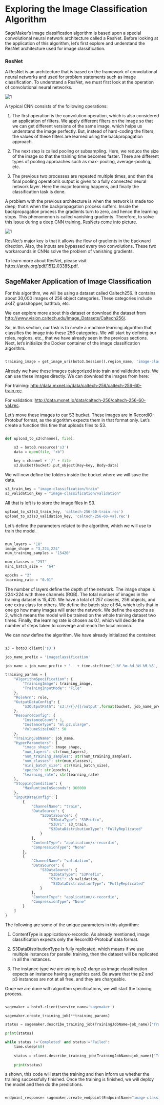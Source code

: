 

# Exploring the Image Classification Algorithm

SageMaker’s image classification algorithm is based upon a special convolutional neural network architecture called a ResNet. Before looking at the application of this algorithm, let’s first explore and understand the ResNet architecture used for image classification.


### ResNet

A ResNet is an architecture that is based on the framework of convolutional neural networks and used for problem statements such as image classification. To understand a ResNet, we must first look at the operation of convolutional neural networks. 


![1](https://user-images.githubusercontent.com/23625821/121798505-0f744100-cc27-11eb-99b9-4b90764e1ceb.png)


A typical CNN consists of the following operations:

1. The first operation is the convolution operation, which is also considered an application of filters. We apply different filters on the image so that we can get different versions of the same image, which helps us understand the image perfectly. But, instead of hard-coding the filters, the values of these filters are learned using the backpropagation approach.

2. The next step is called pooling or subsampling. Here, we reduce the size of the image so that the training time becomes faster. There are different types of pooling approaches such as max- pooling, average-pooling, etc.

3. The previous two processes are repeated multiple times, and then the final pooling operation’s output is given to a fully connected neural network layer. Here the major learning happens, and finally the classification task is done.


A problem with the previous architecture is when the network is made too deep; that’s when the backpropagation process suffers. Inside the backpropagation process
the gradients turn to zero, and hence the learning stops. This phenomenon is called vanishing gradients. Therefore, to solve this issue during a deep CNN training, ResNets come into picture.


![1](https://user-images.githubusercontent.com/23625821/121798599-8ad5f280-cc27-11eb-9e65-c94a8aab6eb7.png)


ResNet’s major key is that it allows the flow of gradients in the backward direction. Also, the inputs are bypassed every two convolutions. These two workarounds in CNNs solve the problem of vanishing gradients.

To learn more about ResNet, please visit https://arxiv.org/pdf/1512.03385.pdf.


## SageMaker Application of Image Classification

For this algorithm, we will be using a dataset called Caltech256. It contains about 30,000 images of 256 object categories. These categories include ak47,
grasshopper, bathtub, etc.

We can explore more about this dataset or download the dataset from http://www.vision.caltech.edu/Image_Datasets/Caltech256/.

So, in this section, our task is to create a machine learning algorithm that classifies the image into these 256 categories. We will start by defining our roles, regions, etc., that we have already seen in the previous sections. Next, let’s initialize the Docker container of the image classification algorithm.


```py

training_image = get_image_uri(boto3.Session().region_name, 'image-classification')


```


Already we have these images categorized into train and validation sets. We can use these images directly. We can download the images from here:

For training: http://data.mxnet.io/data/caltech-256/caltech-256-60-train.rec.

For validation: http://data.mxnet.io/data/caltech-256/caltech-256-60-val.rec. 


Let’s move these images to our S3 bucket. These images are in RecordIO-Protobuf format, as the algorithm expects them in that format only. Let’s create a function this time that uploads files to S3.


```py

def upload_to_s3(channel, file):

    s3 = boto3.resource('s3')
    data = open(file, "rb")
    
    key = channel + '/' + file
    s3.Bucket(bucket).put_object(Key=key, Body=data)

```

We will now define the folders inside the bucket where we will save the data.

```py
s3_train_key = "image-classification/train"
s3_validation_key = "image-classification/validation"
```


All that is left is to store the image files in S3.

```py
upload_to_s3(s3_train_key, 'caltech-256-60-train.rec')
upload_to_s3(s3_validation_key, 'caltech-256-60-val.rec')
```


Let’s define the parameters related to the algorithm, which we will use to train the model.

```py

num_layers = "18"
image_shape = "3,224,224"
num_training_samples = "15420"

num_classes = "257"
mini_batch_size =  "64"

epochs = "2"
learning_rate = "0.01"

```

The number of layers define the depth of the network. The image shape is 224×224 with three channels (RGB). The total number of images in the training dataset is 15,420. We have a total of 257 classes, 256 objects, and one extra class for others. We define the batch size of 64, which tells that in one go how many images will enter the network. We define the epochs as 2, which means the model will be trained on the whole training dataset two times. Finally, the learning rate is chosen as 0.1, which will decide the number of steps taken to converge and reach the local minima.

We can now define the algorithm. We have already initialized the container.

```py

s3 = boto3.client('s3')

job_name_prefix = 'imageclassification'

job_name = job_name_prefix + '-' + time.strftime('-%Y-%m-%d-%H-%M-%S', time.gmtime())

training_params = {
    "AlgorithmSpecification": {
        "TrainingImage": training_image,
        "TrainingInputMode": "File"
    },
    "RoleArn": role,
    "OutputDataConfig": {
        "S3OutputPath": 's3://{}/{}/output'.format(bucket, job_name_prefix)
    },
    "ResourceConfig": {
        "InstanceCount": 1,
        "InstanceType": "ml.p2.xlarge",
        "VolumeSizeInGB": 50
    },
    "TrainingJobName": job_name,
    "HyperParameters": {
        "image_shape": image_shape,
        "num_layers": str(num_layers),
        "num_training_samples": str(num_training_samples),
        "num_classes": str(num_classes),
        "mini_batch_size": str(mini_batch_size),
        "epochs": str(epochs),
        "learning_rate": str(learning_rate)
    },
    "StoppingCondition": {
        "MaxRuntimeInSeconds": 360000
    },
    "InputDataConfig": [
        {
            "ChannelName": "train",
            "DataSource": {
                "S3DataSource": {
                    "S3DataType": "S3Prefix",
                    "S3Uri": s3_train,
                    "S3DataDistributionType": "FullyReplicated"
                }
            },
            "ContentType": "application/x-recordio",
            "CompressionType": "None"
        },
        {
            "ChannelName": "validation",
            "DataSource": {
                "S3DataSource": {
                    "S3DataType": "S3Prefix",
                    "S3Uri": s3_validation,
                     "S3DataDistributionType": "FullyReplicated"
                }
            },
            "ContentType": "application/x-recordio",
            "CompressionType": "None"
        }
    ]
}

```


The following are some of the unique parameters in this algorithm:

1. ContentType is application/x-recordio. As already mentioned, image classification expects only the RecordIO-Protobuf data format.

2. S3DataDistributionType is fully replicated, which means if we use multiple instances for parallel training, then the dataset will be replicated in all the instances.

3. The instance type we are using is p2.xlarge as image classification expects an instance having a graphics card. Be aware that the p2 and p3 instances are not at all free, and they are chargeable. 


Once we are done with algorithm specifications, we will start the training process.


```py

sagemaker = boto3.client(service_name='sagemaker')

sagemaker.create_training_job(**training_params)

status = sagemaker.describe_training_job(TrainingJobName=job_name)['TrainingJobStatus']

print(status)

while status !='Completed' and status!='Failed':
    time.sleep(60)
    
    status = client.describe_training_job(TrainingJobName=job_name)['TrainingJobStatus']
    
    print(status)

```

s shown, this code will start the training and then inform us whether the training successfully finished. Once the training is finished, we will deploy the model and then do the predictions. 

```py

endpoint_response= sagemaker.create_endpoint(EndpointName="image-classification-caltech-endpoint", EndpointConfigName="image-classification-caltech-config")
    
```    
 
